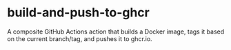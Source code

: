 # build-and-push-to-ghcr

A composite GitHub Actions action that builds a Docker image, tags it based on the current branch/tag, and pushes it to ghcr.io.
